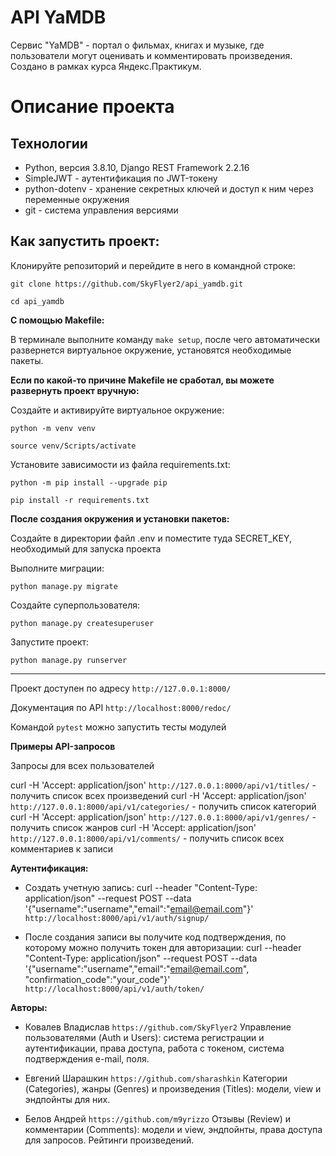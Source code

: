 # API YaMDB

Сервис  "YaMDB" - портал о фильмах, книгах и музыке, где пользователи могут оценивать и комментировать произведения.
Создано в рамках курса Яндекс.Практикум.

# Описание проекта

## Технологии
* Python, версия 3.8.10, Django REST Framework 2.2.16
* SimpleJWT - аутентификация по JWT-токену
* python-dotenv - хранение секретных ключей и доступ к ним через переменные окружения
* git - система управления версиями


## Как запустить проект:

Клонируйте репозиторий и перейдите в него в командной строке:

```
git clone https://github.com/SkyFlyer2/api_yamdb.git
```

```
cd api_yamdb
```

**С помощью Makefile:**
 
В терминале выполните команду `make setup`, 
после чего автоматически развернется виртуальное окружение, установятся необходимые пакеты.

**Если по какой-то причине Makefile не сработал, вы можете развернуть проект вручную:**

Cоздайте и активируйте виртуальное окружение:

```
python -m venv venv
```

```
source venv/Scripts/activate
```

Установите зависимости из файла requirements.txt:

```
python -m pip install --upgrade pip
```

```
pip install -r requirements.txt
```

**После создания окружения и установки пакетов:**

Создайте в директории файл .env и поместите туда SECRET_KEY, необходимый для запуска проекта

Выполните миграции:

```
python manage.py migrate
```

Создайте суперпользователя:

```
python manage.py createsuperuser
```

Запустите проект:

```
python manage.py runserver
```
____________________________________

Проект доступен по адресу `http://127.0.0.1:8000/`

Документация по API `http://localhost:8000/redoc/`

Командой `pytest` можно запустить тесты модулей


**Примеры API-запросов**

Запросы для всех пользователей

curl -H 'Accept: application/json' `http://127.0.0.1:8000/api/v1/titles/` - получить список всех произведений
curl -H 'Accept: application/json' `http://127.0.0.1:8000/api/v1/categories/` - получить список категорий
curl -H 'Accept: application/json' `http://127.0.0.1:8000/api/v1/genres/` - получить список жанров
curl -H 'Accept: application/json' `http://127.0.0.1:8000/api/v1/comments/` - получить список всех комментариев к записи


**Аутентификация:**

* Создать учетную запись:
curl --header "Content-Type: application/json" --request POST --data '{"username":"username","email":"email@email.com"}' `http://localhost:8000/api/v1/auth/signup/`

* После создания записи вы получите код подтверждения, по которому можно получить токен для авторизации:
curl --header "Content-Type: application/json" --request POST --data '{"username":"username","email":"email@email.com", "confirmation_code":"your_code"}' `http://localhost:8000/api/v1/auth/token/`

**Авторы:**

* Ковалев Владислав `https://github.com/SkyFlyer2` 
Управление пользователями (Auth и Users): система регистрации и аутентификации, права доступа, работа с токеном, система подтверждения e-mail, поля.

* Евгений Шарашкин `https://github.com/sharashkin`
Категории (Categories), жанры (Genres) и произведения (Titles): модели, view и эндпойнты для них.

* Белов Андрей `https://github.com/m9yrizzo`
Отзывы (Review) и комментарии (Comments): модели и view, эндпойнты, права доступа для запросов. Рейтинги произведений.
